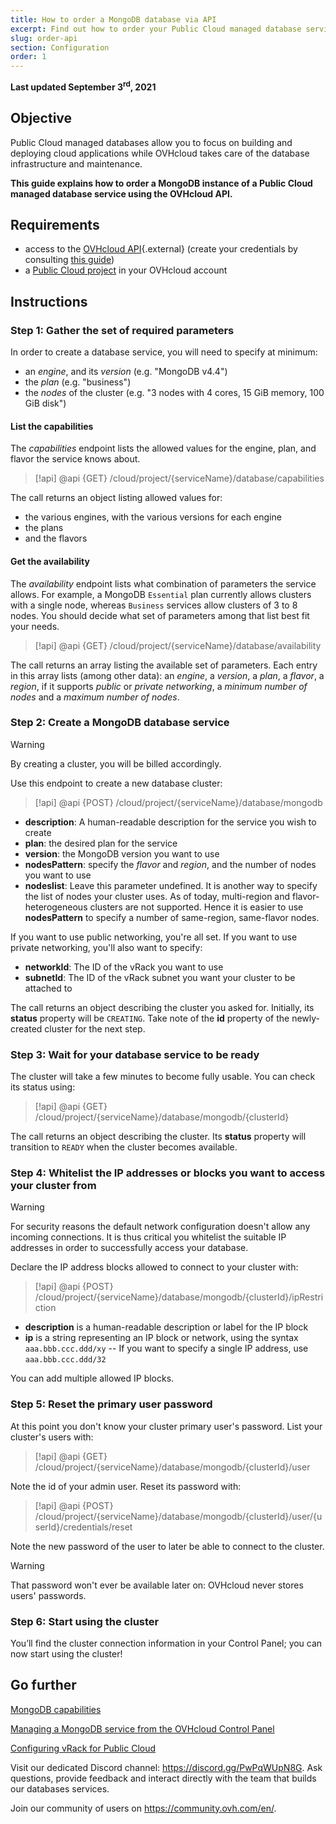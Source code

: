 ```yaml
---
title: How to order a MongoDB database via API
excerpt: Find out how to order your Public Cloud managed database service using the OVHcloud API
slug: order-api
section: Configuration
order: 1
---
```


**Last updated September 3<sup>rd</sup>, 2021**

## Objective

Public Cloud managed databases allow you to focus on building and deploying cloud applications while OVHcloud takes care of the database infrastructure and maintenance.

**This guide explains how to order a MongoDB instance of a Public Cloud managed database service using the OVHcloud API.**

## Requirements

- access to the [OVHcloud API](https://ca.api.ovh.com/console/){.external} (create your credentials by consulting [this guide](https://docs.ovh.com/sg/en/api/first-steps-with-ovh-api/))
- a [Public Cloud project](https://www.ovhcloud.com/en-sg/public-cloud/) in your OVHcloud account

## Instructions

### Step 1: Gather the set of required parameters

In order to create a database service, you will need to specify at minimum:

- an _engine_, and its _version_ (e.g. "MongoDB v4.4")
- the _plan_ (e.g. "business")
- the _nodes_ of the cluster (e.g. "3 nodes with 4 cores, 15 GiB memory, 100 GiB disk")

#### List the capabilities

The _capabilities_ endpoint lists the allowed values for the engine, plan, and flavor the service knows about.

> [!api]
> @api {GET} /cloud/project/{serviceName}/database/capabilities

The call returns an object listing allowed values for:

- the various engines, with the various versions for each engine
- the plans
- and the flavors

#### Get the availability

The _availability_ endpoint lists what combination of parameters the service allows. For example, a MongoDB `Essential` plan currently allows clusters with a single node, whereas `Business` services allow clusters of 3 to 8 nodes. You should decide what set of parameters among that list best fit your needs.

> [!api]
> @api {GET} /cloud/project/{serviceName}/database/availability

The call returns an array listing the available set of parameters. Each entry in this array lists (among other data): an _engine_, a _version_, a _plan_, a _flavor_, a _region_, if it supports _public_ or _private networking_, a _minimum number of nodes_ and a _maximum number of nodes_.

### Step 2: Create a MongoDB database service

> [!warning]
> By creating a cluster, you will be billed accordingly.

Use this endpoint to create a new database cluster:

> [!api]
> @api {POST} /cloud/project/{serviceName}/database/mongodb

- **description**: A human-readable description for the service you wish to create
- **plan**: the desired plan for the service
- **version**: the MongoDB version you want to use
- **nodesPattern**: specify the _flavor_ and _region_, and the number of nodes you want to use
- **nodeslist**: Leave this parameter undefined. It is another way to specify the list of nodes your cluster uses. As of today, multi-region and flavor-heterogeneous clusters are not supported. Hence it is easier to use **nodesPattern** to specify a number of same-region, same-flavor nodes.

If you want to use public networking, you're all set. If you want to use private networking, you'll also want to specify:

- **networkId**: The ID of the vRack you want to use
- **subnetId**: The ID of the vRack subnet you want your cluster to be attached to

The call returns an object describing the cluster you asked for. Initially, its **status** property will be `CREATING`. Take note of the **id** property of the newly-created cluster for the next step.

### Step 3: Wait for your database service to be ready

The cluster will take a few minutes to become fully usable. You can check its status using:

> [!api]
> @api {GET} /cloud/project/{serviceName}/database/mongodb/{clusterId}

The call returns an object describing the cluster. Its **status** property will transition to `READY` when the cluster becomes available.

### Step 4: Whitelist the IP addresses or blocks you want to access your cluster from

> [!warning]
> For security reasons the default network configuration doesn't allow any incoming connections. It is thus critical you whitelist the suitable IP addresses in order to successfully access your database.

Declare the IP address blocks allowed to connect to your cluster with:

> [!api]
> @api {POST} /cloud/project/{serviceName}/database/mongodb/{clusterId}/ipRestriction

- **description** is a human-readable description or label for the IP block
- **ip** is a string representing an IP block or network, using the syntax `aaa.bbb.ccc.ddd/xy` -- If you want to specify a single IP address, use `aaa.bbb.ccc.ddd/32`

You can add multiple allowed IP blocks.

### Step 5: Reset the primary user password

At this point you don't know your cluster primary user's password. List your cluster's users with:

> [!api]
> @api {GET} /cloud/project/{serviceName}/database/mongodb/{clusterId}/user

Note the id of your admin user. Reset its password with:

> [!api]
> @api {POST} /cloud/project/{serviceName}/database/mongodb/{clusterId}/user/{userId}/credentials/reset

Note the new password of the user to later be able to connect to the cluster.

> [!warning]
> That password won't ever be available later on: OVHcloud never stores users' passwords.

### Step 6: Start using the cluster

You’ll find the cluster connection information in your Control Panel; you can now start using the cluster!

## Go further

[MongoDB capabilities](https://docs.ovh.com/sg/en/publiccloud/databases/mongodb/capabilities/)

[Managing a MongoDB service from the OVHcloud Control Panel](https://docs.ovh.com/sg/en/publiccloud/databases/mongodb/managing-service/)

[Configuring vRack for Public Cloud](https://docs.ovh.com/sg/en/public-cloud/public-cloud-vrack/)

Visit our dedicated Discord channel: <https://discord.gg/PwPqWUpN8G>. Ask questions, provide feedback and interact directly with the team that builds our databases services.

Join our community of users on <https://community.ovh.com/en/>.
